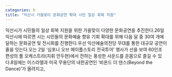 ```yaml
---
categories: h
title: "익산시 가을맞이 문화공연 확대 시민 일상 회복 지원"
---
```

익산시가 시민들의 일상 회복 지원을 위한 가을맞이 다양한 문화공연을 추진한다.26일 익산시에 따르면 시는 시민들의 문화예술 향유 기회 확대를 위해 다음 달 중 30여 개에 달하는 문화공연 및 전시회를 진행한다.우선 익산예술의전당 무대를 통한 대규모 공연이 줄을 잇는다.오는 2일 ‘심포니 오브 메이플스토리 전국투어’ 행사가 선을 보여 60인조 편성의 풀 오케스트라(지휘 안두현)에서 전하는 풍성한 사운드를 온몸으로 즐길 수 있다.8일에는 이스라엘과 미국 무용단의 내한공연인 ‘비욘드 더 댄스(Beyond the Dance)’가 올려지고,